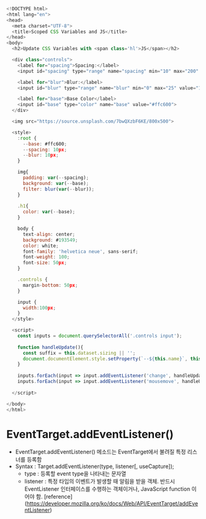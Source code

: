 ```javaScript
<!DOCTYPE html>
<html lang="en">
<head>
  <meta charset="UTF-8">
  <title>Scoped CSS Variables and JS</title>
</head>
<body>
  <h2>Update CSS Variables with <span class='hl'>JS</span></h2>

  <div class="controls">
    <label for="spacing">Spacing:</label>
    <input id="spacing" type="range" name="spacing" min="10" max="200" value="10" data-sizing="px">

    <label for="blur">Blur:</label>
    <input id="blur" type="range" name="blur" min="0" max="25" value="10" data-sizing="px">

    <label for="base">Base Color</label>
    <input id="base" type="color" name="base" value="#ffc600">
  </div>

  <img src="https://source.unsplash.com/7bwQXzbF6KE/800x500">

  <style>
    :root {
      --base: #ffc600;
      --spacing: 10px;
      --blur: 10px;
    }

    img{
      padding: var(--spacing);
      background: var(--base);
      filter: blur(var(--blur));
    }
    
    .h1{
      color: var(--base);
    }

    body {
      text-align: center;
      background: #193549;
      color: white;
      font-family: 'helvetica neue', sans-serif;
      font-weight: 100;
      font-size: 50px;
    }

    .controls {
      margin-bottom: 50px;
    }

    input {
      width:100px;
    }
  </style>

  <script>
    const inputs = document.querySelectorAll('.controls input');
    
    function handleUpdate(){
      const suffix = this.dataset.sizing || '';
      document.documentElement.style.setProperty(`--${this.name}`, this.value + suffix);
    }
    
    inputs.forEach(input => input.addEventListener('change', handleUpdate));
    inputs.forEach(input => input.addEventListener('mousemove', handleUpdate));
  
  </script>

</body>
</html>
```

EventTarget.addEventListener()
==============================
* EventTarget.addEventListener() 메소드는 EventTarget에서 불려질 특정 리스너를 등록함
* Syntax : Target.addEventListener(type, listener[, useCapture]);
  * type : 등록할 event type을 나타내는 문자열
  * listener : 특정 타입의 이벤트가 발생할 때 알림을 받을 객체. 반드시 EventListener 인터페이스를 수행하는 객체이거나, JavaScript function 이어야 함.
[reference] (https://developer.mozilla.org/ko/docs/Web/API/EventTarget/addEventListener)
